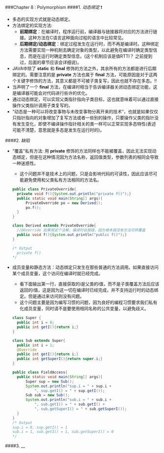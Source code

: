 ###Chapter 8 : Polymorphism
####1. _动态绑定_ :heavy_exclamation_mark:
+ 多态的实现方式就是动态绑定。
+ 方法绑定的实现方法: 
    + **前期绑定**：在编译时，程序运行前，编译器与链接器将对应的方法进行链接。这种方法在C语言这种面向过程的语言中比较常见。
    + **后期绑定/动态绑定**：绑定过程发生在运行时，而不再是编译时。这种绑定方法需要实现一种机制去确定对象的类型，以此避免在编译时确定类型信息，而是在运行时确定类型信息。(这个机制应该是值RTTI？ 之前提到过，后面的章节应该会详细说)。
+ JAVA中除了 **static** 和 **final** 修饰的方法之外，其余所有的方法都是进行后期绑定的。需要注意的是 **private** 方法也属于 **final** 方法，可能原因是对于这两个关键字修饰的方法，其意义都是不可被子类复写，因此也就不存在多态。:bangbang:
+ 当声明了一个 **final** 方法，在编译时相当于告诉编译器关闭动态绑定功能，这是编译器可能会对代码进行些许的优化。
+ 通过动态绑定，可以实现父类指针指向子类目标，这也就意味着可以通过直接操作父类指针调用子类复写的。
+ “动态是一种可以将改变事物与未改变事物分离开来的技术”，也就是如果仅仅只指针指向的对象增加了复写方法或者一些别的操作，只要操作父类的指针没有发生变化，即使不编译操作指针相关的类一样可以正常实现多态特性(表述可能不清楚，意思就是多态是发生在运行时的)。

####2. _缺陷_
+ "覆盖"私有方法: 用 **private** 修饰的方法同样也不能被覆盖，因此无法实现动态绑定，但是在这种情况因为方法名称，返回值类型，参数列表的相同会导致一种迷惑性。
    + 这个问题并不是技术上的问题，只是会影响代码的可读性，因此应该尽可能避免使用和父类私有方法相同的方法名。
    ```java
    public class PrivateOverride{
      private void f(){System.out.println("private f()");}
      public static void main(String[] args){
          PrivateOverride po = new Derived();
          po.f();
      }
    }
  
    class Derived extends PrivateOverride{
      //@Override 如果用这个注解，编译时会报错，因为根本就没有方法可供覆盖
      public void f(){System.out.println("public f()");}
    }
  
    /* Output
      private f()  
    */
    ```
    
+ 成员变量和静态方法：动态绑定只发生在那些普通的方法调用。如果直接访问某个成员变量，这个访问在编译时就已经完成。
    + 看下面输出第一行，直接获取的i是父类的i值，而不是子类覆盖方法后应该返回的i值，这是因为这一切在编译时已经完成，并不支持运行时的动态绑定。但是通过来访问则没有问题。
    + 这个问题主要是因为编写习惯的问题，因为良好的编程习惯要求我们私有化成员变量，同时请不是要使用相同名称的公共变量，以避免歧义。
    ```java
    class Super {
      public int i = 0;
      public int getI(){return i;} 
    }
  
    class Sub extends Super{
      public int i = 1;
      @Override
      public int getI(){return i;}
      public int getSuperI(){return super.i;}
    }
  
    public class FieldAccess{
      public static void main(String[] args){
          Super sup = new Sub();
          System.out.println("sup.i = " + sup.i +
              ", sup.getI() = " + sup.getI());
          Sub sub = new Sub();
          System.out.println("sub.i = " + sub.i +
              ", sub.getI() = " + sub.getI() + 
              ", sub.getSuperI() = " + sub.getSuperI());
      }
    }
    /* Output
    sup.i = 0, sup.getI() = 1
    sub.i = 1, sub.getI() = 1, sub.getSuperI() = 0
    */
    ```
    
####3. __